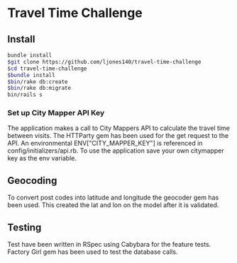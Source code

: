 # Travel Time Challenge

## Install


```sh
bundle install
$git clone https://github.com/ljones140/travel-time-challenge
$cd travel-time-challenge
$bundle install
$bin/rake db:create
$bin/rake db:migrate
bin/rails s
```

### Set up City Mapper API Key
The application makes a call to City Mappers API to calculate the travel time between visits. The HTTParty gem has been used for the get request to the API. An environmental ENV["CITY_MAPPER_KEY"] is referenced in config/initializers/api.rb. To use the application save your own citymapper key as the env variable.

## Geocoding
To convert post codes into latitude and longitude the geocoder gem has been
used. This created the lat and lon on the model after it is validated.

## Testing
Test have been written in RSpec using Cabybara for the feature tests. Factory
Girl gem has been used to test the database calls.

